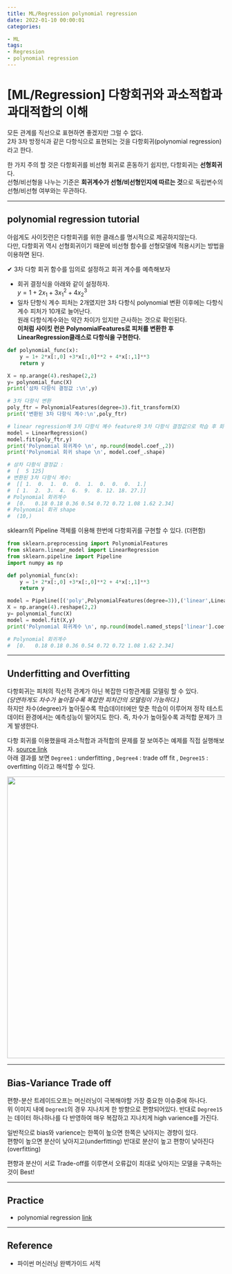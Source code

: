 ```yaml
---
title: ML/Regression polynomial regression
date: 2022-01-10 00:00:01
categories:

- ML
tags:
- Regression
- polynomial regression
---
```


# [ML/Regression] 다항회귀와 과소적합과 과대적합의 이해
모든 관계를 직선으로 표현하면 좋겠지만 그럴 수 없다.<Br> 2차 3차 방정식과 같은 다항식으로 표현되는 것을 다항회귀(polynomial regression)라고 한다.

한 가지 주의 할 것은 다항회귀를 비선형 회귀로 혼동하기 쉽지만, 다항회귀는 **선형회귀**다.<Br>선형/비선형을 나누는 기준은 **회귀계수가 선형/비선형인지에 따르는 것**으로 독립변수의 선형/비선형 여부와는 무관하다. 

---

## polynomial regression tutorial
아쉽게도 사이킷런은 다항회귀를 위한 클래스를 명시적으로 제공하지않는다. <Br>다만, 다항회귀 역시 선형회귀이기 때문에 비선형 함수를 선형모델에 적용시키는 방법을 이용하면 된다.

✔ 3차 다항 회귀 함수를 임의로 설정하고 회귀 계수를 예측해보자

- 회귀 결정식을 아래와 같이 설정하자.<Br>$y = 1+2x_1+3x_1^2+4x_2^3$
- 일차 단항식 계수 피처는 2개였지만 3차 다항식 polynomial 변환 이후에는 다항식 계수 피처가 10개로 늘어난다. <br>원래 다항식계수와는 약간 차이가 있지만 근사하는 것으로 확인된다. <br>**이처럼 사이킷 런은 PolynomialFeatures로 피처를 변환한 후 LinearRegression클래스로 다항식을 구현한다.**

```python
def polynomial_func(x):
    y = 1+ 2*x[:,0] +3*x[:,0]**2 + 4*x[:,1]**3
    return y

X = np.arange(4).reshape(2,2)
y= polynomial_func(X)
print('삼차 다항식 결정값 :\n',y)

# 3차 다항식 변환
poly_ftr = PolynomialFeatures(degree=3).fit_transform(X)
print('변환된 3차 다항식 계수:\n',poly_ftr)

# linear regression에 3차 다항식 꼐수 feature와 3차 다항식 결정값으로 학습 후 회귀계수 확인
model = LinearRegression()
model.fit(poly_ftr,y)
print('Polynomial 회귀계수 \n', np.round(model.coef_,2))
print('Polynomial 회귀 shape \n', model.coef_.shape)

# 삼차 다항식 결정값 :
#  [  5 125]
# 변환된 3차 다항식 계수:
#  [[ 1.  0.  1.  0.  0.  1.  0.  0.  0.  1.]
#  [ 1.  2.  3.  4.  6.  9.  8. 12. 18. 27.]]
# Polynomial 회귀계수 
#  [0.   0.18 0.18 0.36 0.54 0.72 0.72 1.08 1.62 2.34]
# Polynomial 회귀 shape 
#  (10,)

```

sklearn의 Pipeline 객체를 이용해 한번에 다항회귀를 구현할 수 있다. (더편함)

```python
from sklearn.preprocessing import PolynomialFeatures
from sklearn.linear_model import LinearRegression
from sklearn.pipeline import Pipeline
import numpy as np

def polynomial_func(x):
    y = 1+ 2*x[:,0] +3*x[:,0]**2 + 4*x[:,1]**3
    return y

model = Pipeline([('poly',PolynomialFeatures(degree=3)),('linear',LinearRegression())])
X = np.arange(4).reshape(2,2)
y= polynomial_func(X)
model = model.fit(X,y)
print('Polynomial 회귀계수 \n', np.round(model.named_steps['linear'].coef_,2))

# Polynomial 회귀계수 
#  [0.   0.18 0.18 0.36 0.54 0.72 0.72 1.08 1.62 2.34]

```

---

## Underfitting and Overfitting
다항회귀는 피처의 직선적 관계가 아닌 복잡한 다항관계를 모델링 할 수 있다.<br> *(당연하게도 차수가 높아질수록 복잡한 피처간의 모델링이 가능하다.)* <Br>하지만 차수(degree)가 높아질수록 학습데이터에만 맞춘 학습이 이루어져 정작 테스트 데이터 환경에서는 예측성능이 떨어지도 한다. 즉, 차수가 높아질수록 과적합 문제가 크게 발생한다.

다항 회귀를 이용했을때 과소적합과 과적합의 문제를 잘 보여주는 예제를 직접 실행해보자. [source link](https://github.com/ominiv/Practice_ML/blob/master/Practice/polynomial%20regression.ipynb)<Br>
아래 결과를 보면 `Degree1` : underfitting , `Degree4` : trade off fit , `Degree15` : overfitting 이라고 해석할 수 있다.

<img src = "https://drive.google.com/uc?export=download&id=1PZc2Z8fjIeYFR2TTnbz533VH0DQdpDUS" width="650px">

---

## Bias-Variance Trade off
편향-분산 트레이드오프는 머신러닝이 극복해야할 가장 중요한 이슈중에 하나다. <br> 위 이미지 내에 `Degree1`의 경우 지나치게 한 방향으로 편향되어있다. 반대로 `Degree15`는 데이터 하나하나를 다 반영하여 매우 복잡하고 지나치게 high varience를 가진다.  

일반적으로 bias와 varience는 한쪽이 높으면 한쪽은 낮아지는 경향이 있다.<Br>편향이 높으면 분산이 낮아지고(underfitting) 반대로 분산이 높고 편향이 낮아진다(overfitting) 

편향과 분산이 서로 Trade-off를 이루면서 오류값이 최대로 낮아지는 모델을 구축하는 것이 Best!


---

##  Practice

- polynomial regression [link](https://github.com/ominiv/Practice_ML/blob/master/Practice/polynomial%20regression.ipynb)

-----

## Reference

- 파이썬 머신러닝 완벽가이드 서적
